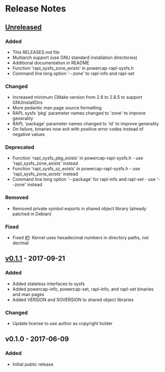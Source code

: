 # Release Notes

## [Unreleased]
### Added
 * This RELEASES.md file
 * Multiarch support (use GNU standard installation directories)
 * Additional documentation in README
 * Function 'rapl_sysfs_zone_exists' in powercap-rapl-sysfs.h
 * Command line long option '--zone' to rapl-info and rapl-set

### Changed
 * Increased minimum CMake version from 2.8 to 2.8.5 to support GNUInstallDirs
 * More pedantic man page source formatting
 * RAPL sysfs 'pkg' parameter names changed to 'zone' to improve generality
 * RAPL 'package' parameter names changed to 'id' to improve generality
 * On failure, binaries now exit with positive error codes instead of negative values

### Deprecated
 * Function 'rapl_sysfs_pkg_exists' in powercap-rapl-sysfs.h - use 'rapl_sysfs_zone_exists' instead
 * Function 'rapl_sysfs_sz_exists' in powercap-rapl-sysfs.h - use 'rapl_sysfs_zone_exists' instead
 * Command line long option '--package' for rapl-info and rapl-set - use '--zone' instead

### Removed
 * Removed private symbol exports in shared object library (already patched in Debian)

### Fixed
 * Fixed [#1]: Kernel uses hexadecimal numbers in directory paths, not decimal


## [v0.1.1] - 2017-09-21
### Added
 * Added stateless interfaces to sysfs
 * Added powercap-info, powercap-set, rapl-info, and rapl-set binaries and man pages
 * Added VERSION and SOVERSION to shared object libraries

### Changed
 * Update license to use author as copyright holder


## v0.1.0 - 2017-06-09
### Added
 * Initial public release

[Unreleased]: https://github.com/powercap/powercap/compare/v0.1.1...HEAD
[v0.1.1]: https://github.com/powercap/powercap/compare/v0.1.0...v0.1.1
[#1]: https://github.com/powercap/powercap/issues/1
